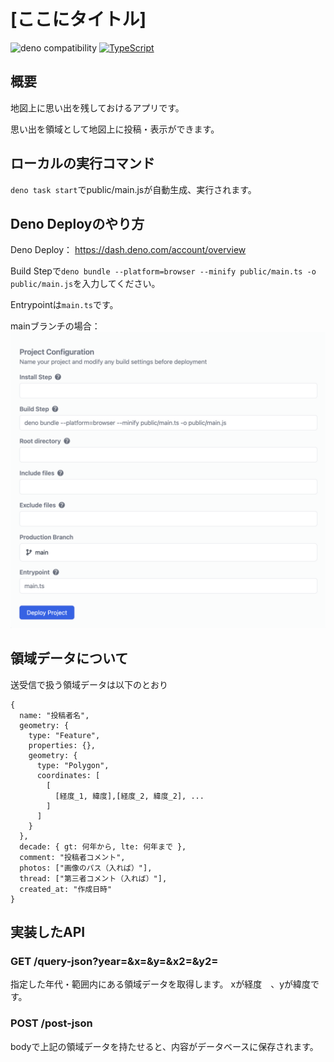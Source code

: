 # [ここにタイトル]
![deno compatibility](https://shield.deno.dev/deno/v2.4.4)
[![TypeScript](https://img.shields.io/badge/TypeScript-3178C6?logo=typescript&logoColor=white)](https://www.typescriptlang.org/)
## 概要

地図上に思い出を残しておけるアプリです。

思い出を領域として地図上に投稿・表示ができます。

## ローカルの実行コマンド

`deno task start`でpublic/main.jsが自動生成、実行されます。

## Deno Deployのやり方

Deno Deploy：
https://dash.deno.com/account/overview

Build Stepで`deno bundle --platform=browser --minify public/main.ts -o public/main.js`を入力してください。

Entrypointは`main.ts`です。

mainブランチの場合：
![Build Step=deno bundle --platform=browser --minify public/main.ts -o public/main.js,Entrypointは=main.ts](imgs/build_sample.png)


## 領域データについて

送受信で扱う領域データは以下のとおり
```
{
  name: "投稿者名",
  geometry: {
    type: "Feature",
    properties: {},
    geometry: {
      type: "Polygon",
      coordinates: [
        [
          [経度_1, 緯度],[経度_2, 緯度_2], ...
        ]
      ]
    }
  },
  decade: { gt: 何年から, lte: 何年まで },
  comment: "投稿者コメント",
  photos: ["画像のパス（入れば）"],
  thread: ["第三者コメント（入れば）"],
  created_at: "作成日時"
}
```


## 実装したAPI
### GET /query-json?year=&x=&y=&x2=&y2=
指定した年代・範囲内にある領域データを取得します。
xが経度　、yが緯度です。

### POST /post-json
bodyで上記の領域データを持たせると、内容がデータベースに保存されます。